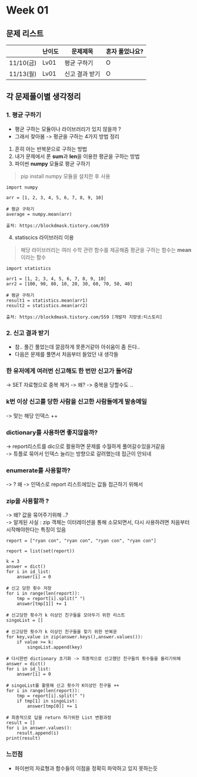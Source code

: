 # Week 01

## 문제 리스트

|          | 난이도  | 문제제목     |혼자 풀었나요?|
|----------|------|----------|-------------|
| 11/10(금) | Lv01 | 평균 구하기   |O|
| 11/13(월) | Lv01 | 신고 결과 받기 |O|



## 각 문제풀이별 생각정리
### 1. 평균 구하기
- 평균 구하는 모듈이나 라이브러리가 있지 않을까 ? 
- 그래서 찾아봄 -> 평균을 구하는 4가지 방법 정리
1. 흔히 아는 반복문으로 구하는 방법
2. 내가 문제에서 푼 **sum**과 **len**을 이용한 평균을 구하는 방법
3. 파이썬 **numpy** 모듈로 평균 구하기
> pip install numpy 모듈을 설치한 후 사용
```
import numpy

arr = [1, 2, 3, 4, 5, 6, 7, 8, 9, 10]

# 평균 구하기
average = numpy.mean(arr)

출처: https://blockdmask.tistory.com/559
```
4. statiscics 라이브러리 이용
> 해당 라이브러리는 여러 수학 관련 함수를 제공해줌
> 평균을 구하는 함수는 **mean**이라는 함수
```
import statistics

arr1 = [1, 2, 3, 4, 5, 6, 7, 8, 9, 10]
arr2 = [100, 90, 80, 10, 20, 30, 60, 70, 50, 40]

# 평균 구하기
result1 = statistics.mean(arr1)
result2 = statistics.mean(arr2)

출처: https://blockdmask.tistory.com/559 [개발자 지망생:티스토리]
```

### 2. 신고 결과 받기

- 참.. 풀긴 풀었는데 깔끔하게 못푼거같아 아쉬움이 좀 든다.. 
- 다음은 문제를 풀면서 처음부터 들었던 내 생각들


### 한 유저에게 여러번 신고해도 한 번만 신고가 들어감
->  SET 자료형으로 중복 제거 -> 왜? -> 중복을 당할수도 ..  
### k번 이상 신고를 당한 사람을 신고한 사람들에게 발송메일
-> 맞는 해당 인덱스 ++

### dictionary를 사용하면 좋지않을까?
-> report리스트를 dic으로 활용하면 문제를 수월하게 풀어갈수있을거같음<br> -> 튜플로 묶어서 인덱스 늘리는 방향으로 갈려했는데 접근이 안되네

### enumerate를 사용할까?
-> ? 왜
-> 인덱스로 report 리스트에있는 값들 접근하기 위해서

### zip을 사용할까 ?
-> 왜? 값을 묶어주기위해 ..? <br> -> 알게된 사실 : zip 객체는 이터레이션을 통해 소모되면서, 다시 사용하려면 처음부터 시작해야한다는 특징이 있음


```id_list = ["con", "ryan"]
report = ["ryan con", "ryan con", "ryan con", "ryan con"]

report = list(set(report))

k = 3
answer = dict()
for i in id_list:
    answer[i] = 0

# 신고 당한 횟수 저장
for i in range(len(report)):
    tmp = report[i].split(" ")
    answer[tmp[1]] += 1

# 신고당한 횟수가 k 이상인 친구들을 모아두기 위한 리스트
singoList = []

# 신고당한 횟수가 k 이상인 친구들을 찾기 위한 반복문
for key,value in zip(answer.keys(),answer.values()):
    if value >= k:
        singoList.append(key)

# 다시한번 dictionary 초기화 -> 최종적으로 신고했던 친구들의 횟수들을 올리기위해
answer = dict()
for i in id_list:
    answer[i] = 0
    
# singoList를 활용해 신고 횟수가 K이상인 친구들 ++
for i in range(len(report)):
    tmp = report[i].split(" ")
    if tmp[1] in singoList:
        answer[tmp[0]] += 1

# 최종적으로 답을 return 하기위한 List 변환과정
result = []
for i in answer.values():
    result.append(i)
print(result) 
```
### 느낀점
- 파이썬의 자료형과 함수들의 이점을 정확히 파악하고 있지 못하는듯


